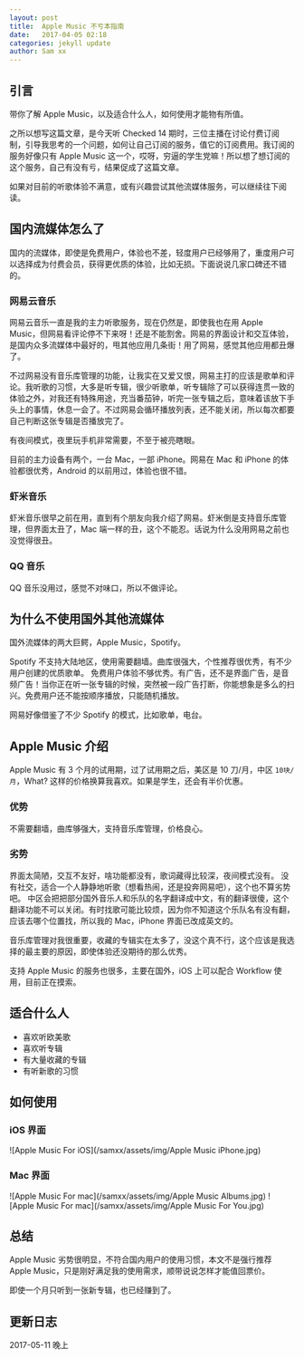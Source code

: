 ```yaml
---
layout: post
title:  Apple Music 不亏本指南
date:   2017-04-05 02:18
categories: jekyll update
author: Sam xx
---
```


## 引言
带你了解 Apple Music，以及适合什么人，如何使用才能物有所值。

之所以想写这篇文章，是今天听 Checked 14 期时，三位主播在讨论付费订阅制，引导我思考的一个问题，如何让自己订阅的服务，值它的订阅费用。我订阅的服务好像只有 Apple Music 这一个，哎呀，穷逼的学生党嘛！所以想了想订阅的这个服务，自己有没有亏，结果促成了这篇文章。

如果对目前的听歌体验不满意，或有兴趣尝试其他流媒体服务，可以继续往下阅读。

## 国内流媒体怎么了
国内的流媒体，即使是免费用户，体验也不差，轻度用户已经够用了，重度用户可以选择成为付费会员，获得更优质的体验，比如无损。下面说说几家口碑还不错的。

### 网易云音乐
网易云音乐一直是我的主力听歌服务，现在仍然是，即使我也在用 Apple Music，但网易看评论停不下来呀！还是不能割舍。网易的界面设计和交互体验，是国内众多流媒体中最好的，甩其他应用几条街！用了网易，感觉其他应用都丑爆了。

不过网易没有音乐库管理的功能，让我实在又爱又恨，网易主打的应该是歌单和评论。我听歌的习惯，大多是听专辑，很少听歌单，听专辑除了可以获得连贯一致的体验之外，对我还有特殊用途，充当番茄钟，听完一张专辑之后，意味着该放下手头上的事情，休息一会了。不过网易会循环播放列表，还不能关闭，所以每次都要自己判断这张专辑是否播放完了。

有夜间模式，夜里玩手机非常需要，不至于被亮瞎眼。

目前的主力设备有两个，一台 Mac，一部 iPhone。网易在 Mac 和 iPhone 的体验都很优秀，Android 的以前用过，体验也很不错。

### 虾米音乐
虾米音乐很早之前在用，直到有个朋友向我介绍了网易。虾米倒是支持音乐库管理，但界面太丑了，Mac 端一样的丑，这个不能忍。话说为什么没用网易之前也没觉得很丑。

### QQ 音乐
QQ 音乐没用过，感觉不对味口，所以不做评论。

## 为什么不使用国外其他流媒体
国外流媒体的两大巨鳄，Apple Music，Spotify。

Spotify 不支持大陆地区，使用需要翻墙。曲库很强大，个性推荐很优秀，有不少用户创建的优质歌单。
免费用户体验不够优秀。有广告，还不是界面广告，是音频广告！当你正在听一张专辑的时候，突然被一段广告打断，你能想象是多么的扫兴。免费用户还不能按顺序播放，只能随机播放。

网易好像借鉴了不少 Spotify 的模式，比如歌单，电台。

## Apple Music 介绍
Apple Music 有 3 个月的试用期，过了试用期之后，美区是 10 刀/月，中区 `10块/月`，What? 这样的价格换算我喜欢。如果是学生，还会有半价优惠。

### 优势
不需要翻墙，曲库够强大，支持音乐库管理，价格良心。

### 劣势 
界面太简陋，交互不友好，啥功能都没有，歌词藏得比较深，夜间模式没有。
没有社交，适合一个人静静地听歌（想看热闹，还是投奔网易吧），这个也不算劣势吧。
中区会把把部分国外音乐人和乐队的名字翻译成中文，有的翻译很傻，这个翻译功能不可以关闭。有时找歌可能比较烦，因为你不知道这个乐队名有没有翻，应该去哪个位置找，所以我的 Mac，iPhone 界面已改成英文的。

音乐库管理对我很重要，收藏的专辑实在太多了，没这个真不行，这个应该是我选择的最主要的原因，即使体验还没期待的那么优秀。

支持 Apple Music 的服务也很多，主要在国外，iOS 上可以配合 Workflow 使用，目前正在摸索。

## 适合什么人
- 喜欢听欧美歌
- 喜欢听专辑
- 有大量收藏的专辑
- 有听新歌的习惯

## 如何使用

### iOS 界面
![Apple Music For iOS](/samxx/assets/img/Apple Music iPhone.jpg)

### Mac 界面
![Apple Music For mac](/samxx/assets/img/Apple Music Albums.jpg)
![Apple Music For mac](/samxx/assets/img/Apple Music For You.jpg)

## 总结
Apple Music 劣势很明显，不符合国内用户的使用习惯，本文不是强行推荐 Apple Music，只是刚好满足我的使用需求，顺带说说怎样才能值回票价。

即使一个月只听到一张新专辑，也已经赚到了。

## 更新日志
2017-05-11 晚上

